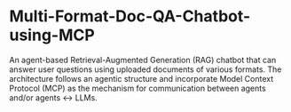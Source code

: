 # Multi-Format-Doc-QA-Chatbot-using-MCP
An agent-based Retrieval-Augmented Generation (RAG) chatbot that can answer user questions using uploaded documents of various formats. The architecture follows an agentic structure and incorporate Model Context Protocol (MCP) as the mechanism for communication between agents and/or agents ↔ LLMs.

